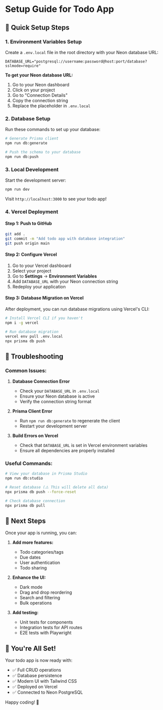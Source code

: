 # Setup Guide for Todo App

## 🚀 Quick Setup Steps

### 1. Environment Variables Setup

Create a `.env.local` file in the root directory with your Neon database URL:

```env
DATABASE_URL="postgresql://username:password@host:port/database?sslmode=require"
```

**To get your Neon database URL:**
1. Go to your Neon dashboard
2. Click on your project
3. Go to "Connection Details"
4. Copy the connection string
5. Replace the placeholder in `.env.local`

### 2. Database Setup

Run these commands to set up your database:

```bash
# Generate Prisma client
npm run db:generate

# Push the schema to your database
npm run db:push
```

### 3. Local Development

Start the development server:

```bash
npm run dev
```

Visit `http://localhost:3000` to see your todo app!

### 4. Vercel Deployment

#### Step 1: Push to GitHub
```bash
git add .
git commit -m "Add todo app with database integration"
git push origin main
```

#### Step 2: Configure Vercel
1. Go to your Vercel dashboard
2. Select your project
3. Go to **Settings** → **Environment Variables**
4. Add `DATABASE_URL` with your Neon connection string
5. Redeploy your application

#### Step 3: Database Migration on Vercel
After deployment, you can run database migrations using Vercel's CLI:

```bash
# Install Vercel CLI if you haven't
npm i -g vercel

# Run database migration
vercel env pull .env.local
npx prisma db push
```

## 🔧 Troubleshooting

### Common Issues:

1. **Database Connection Error**
   - Check your `DATABASE_URL` in `.env.local`
   - Ensure your Neon database is active
   - Verify the connection string format

2. **Prisma Client Error**
   - Run `npm run db:generate` to regenerate the client
   - Restart your development server

3. **Build Errors on Vercel**
   - Check that `DATABASE_URL` is set in Vercel environment variables
   - Ensure all dependencies are properly installed

### Useful Commands:

```bash
# View your database in Prisma Studio
npm run db:studio

# Reset database (⚠️ This will delete all data)
npx prisma db push --force-reset

# Check database connection
npx prisma db pull
```

## 📝 Next Steps

Once your app is running, you can:

1. **Add more features:**
   - Todo categories/tags
   - Due dates
   - User authentication
   - Todo sharing

2. **Enhance the UI:**
   - Dark mode
   - Drag and drop reordering
   - Search and filtering
   - Bulk operations

3. **Add testing:**
   - Unit tests for components
   - Integration tests for API routes
   - E2E tests with Playwright

## 🎉 You're All Set!

Your todo app is now ready with:
- ✅ Full CRUD operations
- ✅ Database persistence
- ✅ Modern UI with Tailwind CSS
- ✅ Deployed on Vercel
- ✅ Connected to Neon PostgreSQL

Happy coding! 🚀 